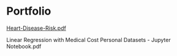 # Portfolio

[Heart-Disease-Risk.pdf](Predicting-Heart-Disease-Risk-Using-Clinical-Variables.pdf)

Linear Regression with Medical Cost Personal Datasets - Jupyter Notebook.pdf
